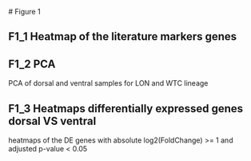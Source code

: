 # Figure 1
## F1_1 Heatmap of the literature markers genes

## F1_2 PCA
PCA of dorsal and ventral samples for LON and WTC lineage

## F1_3 Heatmaps differentially expressed genes dorsal VS ventral
heatmaps of the DE genes with absolute log2(FoldChange) >= 1 and adjusted p-value < 0.05
